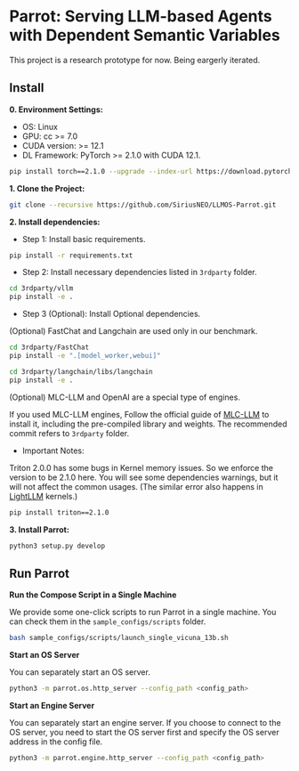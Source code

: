 # Parrot: Serving LLM-based Agents with Dependent Semantic Variables

This project is a research prototype for now. Being eargerly iterated.

## Install

**0. Environment Settings:**

- OS: Linux
- GPU: cc >= 7.0
- CUDA version: >= 12.1
- DL Framework: PyTorch >= 2.1.0 with CUDA 12.1.

```bash
pip install torch==2.1.0 --upgrade --index-url https://download.pytorch.org/whl/cu121
```


**1. Clone the Project:**

```bash
git clone --recursive https://github.com/SiriusNEO/LLMOS-Parrot.git
```

**2. Install dependencies:**

- Step 1: Install basic requirements.

```bash
pip install -r requirements.txt
```

- Step 2: Install necessary dependencies listed in `3rdparty` folder.

```bash
cd 3rdparty/vllm
pip install -e .
```

- Step 3 (Optional): Install Optional dependencies.

(Optional) FastChat and Langchain are used only in our benchmark.

```bash
cd 3rdparty/FastChat
pip install -e ".[model_worker,webui]"
```

```bash
cd 3rdparty/langchain/libs/langchain
pip install -e .
```

(Optional) MLC-LLM and OpenAI are a special type of engines.

If you used MLC-LLM engines, Follow the official guide of [MLC-LLM](https://github.com/mlc-ai/mlc-llm) to install it, including the pre-compiled library and weights. The recommended commit refers to `3rdparty` folder.

- Important Notes:

Triton 2.0.0 has some bugs in Kernel memory issues. So we enforce the version to be 2.1.0 here. You will see some dependencies warnings, but it will not affect the common usages. (The similar error also happens in [LightLLM](https://github.com/ModelTC/lightllm) kernels.)

```bash
pip install triton==2.1.0
```

**3. Install Parrot:**

```bash
python3 setup.py develop
```


## Run Parrot

**Run the Compose Script in a Single Machine**

We provide some one-click scripts to run Parrot in a single machine. You can check them in the `sample_configs/scripts` folder.

```bash
bash sample_configs/scripts/launch_single_vicuna_13b.sh
```

<!-- **Run Docker Compose in a Cluster**

TODO -->

**Start an OS Server**

You can separately start an OS server.

```bash
python3 -m parrot.os.http_server --config_path <config_path>
```

**Start an Engine Server**

You can separately start an engine server. If you choose to connect to the OS server, you need to start the OS server first and specify the OS server address in the config file.

```bash
python3 -m parrot.engine.http_server --config_path <config_path>
```